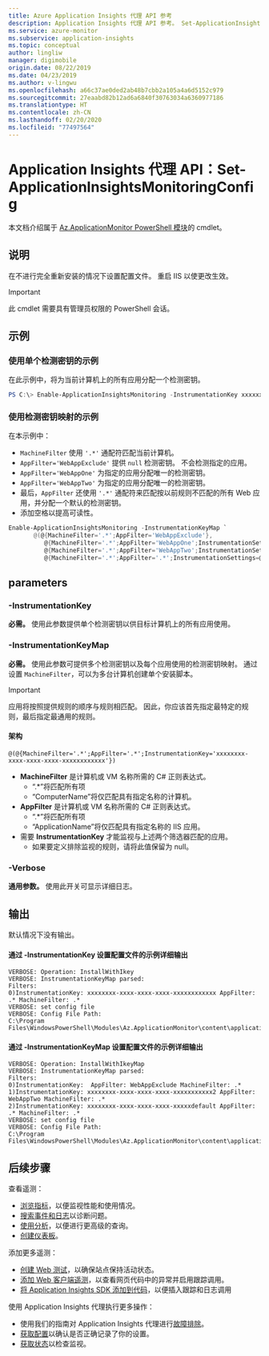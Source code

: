 ```yaml
---
title: Azure Application Insights 代理 API 参考
description: Application Insights 代理 API 参考。 Set-ApplicationInsightsMonitoringConfig。 无需重新部署网站即可监视网站性能。 使用托管在本地、VM 或 Azure 上的 ASP.NET Web 应用。
ms.service: azure-monitor
ms.subservice: application-insights
ms.topic: conceptual
author: lingliw
manager: digimobile
origin.date: 08/22/2019
ms.date: 04/23/2019
ms.author: v-lingwu
ms.openlocfilehash: a66c37ae0ded2ab48b7cbb2a105a4a6d5152c979
ms.sourcegitcommit: 27eaabd82b12ad6a6840f30763034a6360977186
ms.translationtype: HT
ms.contentlocale: zh-CN
ms.lasthandoff: 02/20/2020
ms.locfileid: "77497564"
---
```

# <a name="application-insights-agent-api-set-applicationinsightsmonitoringconfig"></a>Application Insights 代理 API：Set-ApplicationInsightsMonitoringConfig

本文档介绍属于 [Az.ApplicationMonitor PowerShell 模块](https://www.powershellgallery.com/packages/Az.ApplicationMonitor/)的 cmdlet。

## <a name="description"></a>说明

在不进行完全重新安装的情况下设置配置文件。
重启 IIS 以使更改生效。

> [!IMPORTANT] 
> 此 cmdlet 需要具有管理员权限的 PowerShell 会话。


## <a name="examples"></a>示例

### <a name="example-with-a-single-instrumentation-key"></a>使用单个检测密钥的示例
在此示例中，将为当前计算机上的所有应用分配一个检测密钥。

```powershell
PS C:\> Enable-ApplicationInsightsMonitoring -InstrumentationKey xxxxxxxx-xxxx-xxxx-xxxx-xxxxxxxxxxxx
```

### <a name="example-with-an-instrumentation-key-map"></a>使用检测密钥映射的示例
在本示例中：
- `MachineFilter` 使用 `'.*'` 通配符匹配当前计算机。
- `AppFilter='WebAppExclude'` 提供 `null` 检测密钥。 不会检测指定的应用。
- `AppFilter='WebAppOne'` 为指定的应用分配唯一的检测密钥。
- `AppFilter='WebAppTwo'` 为指定的应用分配唯一的检测密钥。
- 最后，`AppFilter` 还使用 `'.*'` 通配符来匹配按以前规则不匹配的所有 Web 应用，并分配一个默认的检测密钥。
- 添加空格以提高可读性。

```powershell
Enable-ApplicationInsightsMonitoring -InstrumentationKeyMap `
       @(@{MachineFilter='.*';AppFilter='WebAppExclude'},
          @{MachineFilter='.*';AppFilter='WebAppOne';InstrumentationSettings=@{InstrumentationKey='xxxxxxxx-xxxx-xxxx-xxxx-xxxxxxxxxxx1'}},
          @{MachineFilter='.*';AppFilter='WebAppTwo';InstrumentationSettings=@{InstrumentationKey='xxxxxxxx-xxxx-xxxx-xxxx-xxxxxxxxxxx2'}},
          @{MachineFilter='.*';AppFilter='.*';InstrumentationSettings=@{InstrumentationKey='xxxxxxxx-xxxx-xxxx-xxxx-xxxxxdefault'}})
```

## <a name="parameters"></a>parameters

### <a name="-instrumentationkey"></a>-InstrumentationKey
**必需。** 使用此参数提供单个检测密钥以供目标计算机上的所有应用使用。

### <a name="-instrumentationkeymap"></a>-InstrumentationKeyMap
**必需。** 使用此参数可提供多个检测密钥以及每个应用使用的检测密钥映射。
通过设置 `MachineFilter`，可以为多台计算机创建单个安装脚本。

> [!IMPORTANT]
> 应用将按照提供规则的顺序与规则相匹配。 因此，你应该首先指定最特定的规则，最后指定最通用的规则。

#### <a name="schema"></a>架构
`@(@{MachineFilter='.*';AppFilter='.*';InstrumentationKey='xxxxxxxx-xxxx-xxxx-xxxx-xxxxxxxxxxxx'})`

- **MachineFilter** 是计算机或 VM 名称所需的 C# 正则表达式。
    - “.*”将匹配所有项
    - “ComputerName”将仅匹配具有指定名称的计算机。
- **AppFilter** 是计算机或 VM 名称所需的 C# 正则表达式。
    - “.*”将匹配所有项
    - “ApplicationName”将仅匹配具有指定名称的 IIS 应用。
- 需要 **InstrumentationKey** 才能监视与上述两个筛选器匹配的应用。
    - 如果要定义排除监视的规则，请将此值保留为 null。


### <a name="-verbose"></a>-Verbose
**通用参数。** 使用此开关可显示详细日志。


## <a name="output"></a>输出

默认情况下没有输出。

#### <a name="example-verbose-output-from-setting-the-config-file-via--instrumentationkey"></a>通过 -InstrumentationKey 设置配置文件的示例详细输出

```
VERBOSE: Operation: InstallWithIkey
VERBOSE: InstrumentationKeyMap parsed:
Filters:
0)InstrumentationKey: xxxxxxxx-xxxx-xxxx-xxxx-xxxxxxxxxxxx AppFilter: .* MachineFilter: .*
VERBOSE: set config file
VERBOSE: Config File Path:
C:\Program Files\WindowsPowerShell\Modules\Az.ApplicationMonitor\content\applicationInsights.ikey.config
```

#### <a name="example-verbose-output-from-setting-the-config-file-via--instrumentationkeymap"></a>通过 -InstrumentationKeyMap 设置配置文件的示例详细输出

```
VERBOSE: Operation: InstallWithIkeyMap
VERBOSE: InstrumentationKeyMap parsed:
Filters:
0)InstrumentationKey:  AppFilter: WebAppExclude MachineFilter: .*
1)InstrumentationKey: xxxxxxxx-xxxx-xxxx-xxxx-xxxxxxxxxxx2 AppFilter: WebAppTwo MachineFilter: .*
2)InstrumentationKey: xxxxxxxx-xxxx-xxxx-xxxx-xxxxxdefault AppFilter: .* MachineFilter: .*
VERBOSE: set config file
VERBOSE: Config File Path:
C:\Program Files\WindowsPowerShell\Modules\Az.ApplicationMonitor\content\applicationInsights.ikey.config
```

## <a name="next-steps"></a>后续步骤

  查看遥测：
 - [浏览指标](../../azure-monitor/app/metrics-explorer.md)，以便监视性能和使用情况。
- [搜索事件和日志](../../azure-monitor/app/diagnostic-search.md)以诊断问题。
- [使用分析](../../azure-monitor/log-query/log-query-overview.md)，以便进行更高级的查询。
- [创建仪表板](../../azure-monitor/app/overview-dashboard.md)。
 
 添加更多遥测：
 - [创建 Web 测试](monitor-web-app-availability.md)，以确保站点保持活动状态。
- [添加 Web 客户端遥测](../../azure-monitor/app/javascript.md)，以查看网页代码中的异常并启用跟踪调用。
- [将 Application Insights SDK 添加到代码](../../azure-monitor/app/asp-net.md)，以便插入跟踪和日志调用
 
 使用 Application Insights 代理执行更多操作：
 - 使用我们的指南对 Application Insights 代理进行[故障排除](status-monitor-v2-troubleshoot.md)。
 - [获取配置](status-monitor-v2-api-get-config.md)以确认是否正确记录了你的设置。
 - [获取状态](status-monitor-v2-api-get-status.md)以检查监视。
